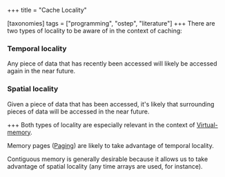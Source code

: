 +++
title = "Cache Locality"

[taxonomies]
tags = ["programming", "ostep", "literature"]
+++
There are two types of locality to be aware of in the context of caching:

### Temporal locality
Any piece of data that has recently been accessed will likely be accessed again in the near future.

### Spatial locality
Given a piece of data that has been accessed, it's likely that surrounding pieces of data will be accessed in the near future.

+++
Both types of locality are especially relevant in the context of [Virtual-memory](https://john-rodewald.github.io/blog/virtual-memory). 

Memory pages ([Paging](https://john-rodewald.github.io/blog/paging)) are likely to take advantage of temporal locality. 

Contiguous memory is generally desirable because it allows us to take advantage of spatial locality (any time arrays are used, for instance).